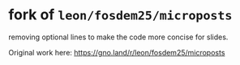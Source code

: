 # fork of `leon/fosdem25/microposts`

removing optional lines to make the code more concise for slides.

Original work here: https://gno.land/r/leon/fosdem25/microposts
